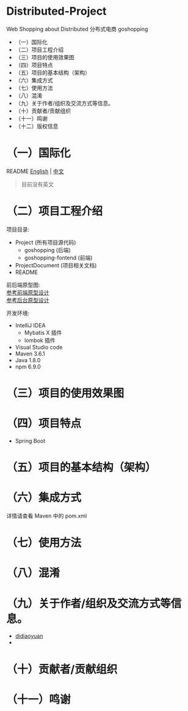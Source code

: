 # Distributed-Project
Web Shopping about Distributed 分布式电商  goshopping

- （一）国际化
- （二）项目工程介绍
- （三）项目的使用效果图
- （四）项目特点
- （五）项目的基本结构（架构）
- （六）集成方式
- （七）使用方法
- （八）混淆
- （九）关于作者/组织及交流方式等信息。
- （十）贡献者/贡献组织
- （十一）鸣谢
- （十二）版权信息


# （一）国际化
README [English]() | [中文]()
> 目前没有英文

# （二）项目工程介绍

项目目录:
 - Project (所有项目源代码)
    - goshopping      (后端)
    - goshopping-fontend  (前端)
 - ProjectDocument (项目相关文档)
 - README

前后端原型图:<br>
 [参考前端原型设计](https://org.modao.cc/app/35c121118d5a0ac9e2d888bc9d4e65d918f50888)<br>
 [参考后台原型设计](https://org.modao.cc/app/9101be1b6183a211ded88f030aeec436a50169b6)

开发环境:
 - IntelliJ IDEA
    - Mybatis X 插件
    - lombok 插件
 - Visual Studio code
 - Maven 3.6.1
 - Java 1.8.0
 - npm 6.9.0


# （三）项目的使用效果图

# （四）项目特点

- Spring Boot

# （五）项目的基本结构（架构）

# （六）集成方式
详情请查看 Maven 中的 pom.xml
# （七）使用方法


# （八）混淆

# （九）关于作者/组织及交流方式等信息。
- [didiaoyuan](https://github.com/LowApe)
-

# （十）贡献者/贡献组织

# （十一）鸣谢
